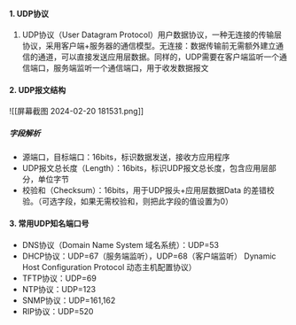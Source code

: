 #### 1. UDP协议
1. UDP协议（User Datagram Protocol）用户数据协议，一种无连接的传输层协议，采用客户端+服务器的通信模型。无连接：数据传输前无需额外建立通信的通道，可以直接发送应用层数据。同样的，UDP需要在客户端监听一个通信端口，服务端监听一个通信端口，用于收发数据报文

#### 2. UDP报文结构
![[屏幕截图 2024-02-20 181531.png]]
##### 字段解析
- 源端口，目标端口：16bits，标识数据发送，接收方应用程序
- UDP报文总长度（Length）：16bits，标识UDP报文总长度，包含应用层部分，单位字节
- 校验和（Checksum）：16bits，用于UDP报头+应用层数据Data 的差错校验。（可选字段，如果无需校验和，则把此字段的值设置为0）

#### 3. 常用UDP知名端口号
- DNS协议（Domain Name System 域名系统）：UDP=53
- DHCP协议：UDP=67（服务端监听），UDP=68（客户端监听）
	Dynamic Host Configuration Protocol 动态主机配置协议）
- TFTP协议：UDP=69
- NTP协议：UDP=123
- SNMP协议：UDP=161,162
- RIP协议：UDP=520